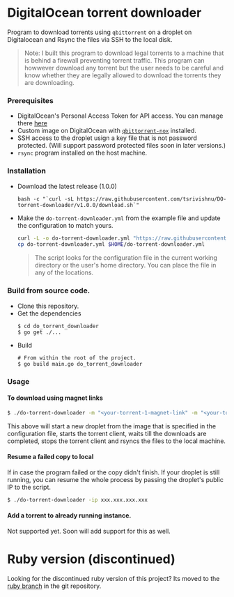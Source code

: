 # DigitalOcean torrent downloader

Program to download torrents using `qbittorrent` on a droplet on Digitalocean and Rsync the files via SSH to the local disk.

> Note: I built this program to download legal torrents to a machine that is behind a firewall preventing torrent traffic. This program can howwever download any torrent but the user needs to be careful and know whether they are legally allowed to download the torrents they are downloading.

### Prerequisites

* DigitalOcean's Personal Access Token for API access. You can manage there [here](https://cloud.digitalocean.com/settings/applications)
* Custom image on DigitalOcean with [`qbittorrent-nox`](https://github.com/qbittorrent/qBittorrent) installed.
* SSH access to the droplet usign a key file that is not password protected. (Will support password protected files soon in later versions.)
* `rsync` program installed on the host machine.

### Installation

* Download the latest release (1.0.0)
  ```
  bash -c "`curl -sL https://raw.githubusercontent.com/tsrivishnu/DO-torrent-downloader/v1.0.0/download.sh`"
  ```
* Make the `do-torrent-downloader.yml` from the example file and update the configuration to match yours.
  ```bash
  curl -L -o do-torrent-downloader.yml "https://raw.githubusercontent.com/tsrivishnu/DO-torrent-downloader/v1.0.0/do-torrent-downloader.example.yml" && \
  cp do-torrent-downloader.yml $HOME/do-torrent-downloader.yml
  ```
  > The script looks for the configuration file in the current working directory or the user's home directory. You can place the file in any of the locations.

### Build from source code.

* Clone this repository.
* Get the dependencies
  ```console
  $ cd do_torrent_downloader
  $ go get ./...
  ```
* Build
  ```console
  # From within the root of the project.
  $ go build main.go do_torrent_downloader
  ```

### Usage

#### To download using magnet links
```bash
$ ./do-torrent-downloader -m "<your-torrent-1-magnet-link" -m "<your-torrent-2-magnet-link"
```
 This above will start a new droplet from the image that is specified in the configuration file, starts the torrent client, waits till the downloads are completed, stops the torrent client and rsyncs the files to the local machine.

#### Resume a failed copy to local

If in case the program failed or the copy didn't finish. If your droplet is still running, you can resume the whole process by passing the droplet's public IP to the script.

```bash
$ ./do-torrent-downloader -ip xxx.xxx.xxx.xxx
```

#### Add a torrent to already running instance.

Not supported yet. Soon will add support for this as well.

# Ruby version (discontinued)

Looking for the discontinued ruby version of this project?
Its moved to the [ruby branch](https://github.com/tsrivishnu/DO-torrent-downloader/tree/ruby) in the git repository.
